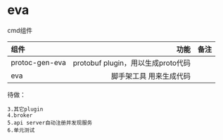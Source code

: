 # eva

cmd组件

|组件|功能|备注|
|:-----| ----: | :----: |
|protoc-gen-eva|protobuf plugin，用以生成proto代码||
|eva|脚手架工具 用来生成代码||


待做：
```
3.其它plugin
4.broker
5.api server自动注册并发现服务 
6.单元测试
```
